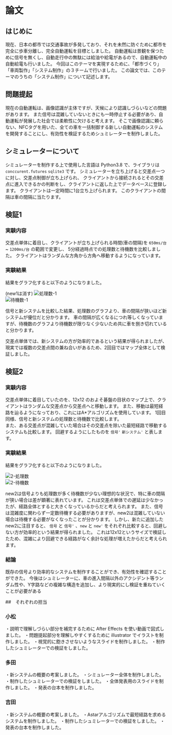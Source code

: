 # 論文

## はじめに
現在、日本の都市では交通事故が多発しており、それを未然に防ぐために都市を完全に歩車分離し、完全自動運転を目標としました。
自動運転は景観を保つために信号を無くし、自動走行中の無駄には給油や給電があるので、自動運転中の自動給電も行いました。
今回はこのテーマを実現するために、「都市づくり」「車両製作」「システム制作」の３チームで行いました。
この論文では、このテーマのうちの「システム制作」について記述します。

## 問題提起
現在の自動運転は、画像認識が主体ですが、天候により認識しづらいなどの問題があります。
また信号は混雑していないときにも一時停止する必要があり、自動運転が発展した社会では柔軟性に欠けると考えます。
そこで画像認識に頼らない、NFCタグを用いた、全ての車を一括制御する新しい自動運転のシステムを開発することにし、有効性を検証するためシュミレーターを制作しました。

## シミュレーターについて
シミュレーターを制作する上で使用した言語は Python3.8 で、ライブラリは
`conccurent.futures` `sqlite3` です。
シミュレーターを立ち上げると交差点一つに対し、交差点制御が立ち上げられ、
クライアントから接続されるとその交差点に進入できるかの判断をし、クライアントに返した上でデータベースに登録します。
クライアントは一定時間に1台立ち上げられます。
このクライアントの間隔は車の間隔に当たります。

## 検証1
### 実験内容
交差点単体に着目し、クライアントが立ち上げられる時間(車の間隔)を `650ms/台` ~ `1200ms/台` の範囲で変更し、
5分経過時点での処理数と待機数を比較しました。
クライアントはランダムな方角から方角へ移動するようになっています。

### 実験結果
結果をグラフ化すると以下のようになりました。

(new1は消す)
![処理数-1](https://docs.google.com/spreadsheets/d/e/2PACX-1vSDcloY71481hB0FpkomezlnNjGZpPEFegFVnGm2JX5h_pkD8_AO-UcSNwicodauZi7aXvQntKbFgBz/pubchart?oid=1751094130&format=image)  
![待機数-1](https://docs.google.com/spreadsheets/d/e/2PACX-1vSDcloY71481hB0FpkomezlnNjGZpPEFegFVnGm2JX5h_pkD8_AO-UcSNwicodauZi7aXvQntKbFgBz/pubchart?oid=1814756461&format=image)  


信号と新システムを比較した結果、処理数のグラフより、車の間隔が狭いほど新システムが優位だと分かります。
車の間隔が広くなるにつれ等しくなっていますが、待機数のグラフより待機数が限りなく少ないため共に車を捌き切れていると分かります。

交差点単体では、新システムの方が効率的であるという結果が得られましたが、
現実では複数の交差点間の兼ね合いがあるため、2回目ではマップ全体として検証しました。  

## 検証2
### 実験内容
交差点単体に着目していたのを、12x12 のおよそ碁盤の目状のマップ上で、クライアントはランダムな交差点から交差点へと移動します。
また、移動は最短経路を辿るようになっており、これにはA*アルゴリズムを使用しています。
1回目同様、信号と新システムの処理数と待機数で比較します。  
また、ある交差点が混雑していた場合はその交差点を除いた最短経路で移動するシステムも比較します。
回避するようにしたものを `信号'` `新システム'` と表します。

### 実験結果
結果をグラフ化すると以下のようになりました。

![2-処理数](https://docs.google.com/spreadsheets/d/e/2PACX-1vSDcloY71481hB0FpkomezlnNjGZpPEFegFVnGm2JX5h_pkD8_AO-UcSNwicodauZi7aXvQntKbFgBz/pubchart?oid=522272234&format=image)  
![2-待機数](https://docs.google.com/spreadsheets/d/e/2PACX-1vSDcloY71481hB0FpkomezlnNjGZpPEFegFVnGm2JX5h_pkD8_AO-UcSNwicodauZi7aXvQntKbFgBz/pubchart?oid=1762092698&format=image)  

new2は信号よりも処理数が多く待機数が少ない理想的な状況で、特に車の間隔が狭い場合は差が顕著に表れています。
これは交差点単体での遅延は少なかったが、経路全体とすると大きくなっているからだと考えられます。
また、信号は混雑度に関わらず一定数待機する必要がありますが、new2は混雑していない場合は待機する必要がなくなったことが分かります。
しかし、新たに追加したnew2に注目すると、
`信号` と `信号'` 、`new` と `new'` をそれぞれ比較すると、回避しない方が効率的という結果が得られました。
これは12x12というサイズで検証したため、混雑により回避できる経路がなく余計な処理が増えたからだと考えられます。

### 結論
既存の信号より効率的なシステムを制作することができ、有効性を確認することができた。
今後はシュミレーターに、車の進入間隔以外のアクシデント等ランダム性や、Y字路などの複雑な構造を追加し、より現実的にし検証を重ねていくことが必要がある

##　それぞれの担当
### 小松
・説明で理解しづらい部分を補完するために After Effects を使い動画で図式しました。
・問題提起部分を理解しやすくするために illustrator でイラストを制作しました。
・視覚的に飽きさせないようなスライドを制作しました。
・制作したシュミレーターでの検証をしました。

### 多田
・新システムの概要の考案しました。
・シミュレーター全体を制作しました。
・制作したシュミレーターでの検証をしました。
・全体発表用のスライドを制作しました。
・発表の台本を制作しました。

### 吉田
・新システムの概要の考案しました。
・Astarアルゴリズムで最短経路を求めるシステムを制作しました。
・制作したシュミレーターでの検証をしました。
・発表の台本を制作しました。
